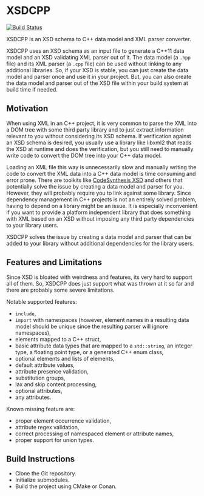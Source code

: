 
# XSDCPP

[![Build Status](http://xaws6t1emwa2m5pr.myfritz.net:8080/buildStatus/icon?job=craflin%2Fxsdcpp%2Fmaster)](http://xaws6t1emwa2m5pr.myfritz.net:8080/job/craflin/job/xsdcpp/job/master/)

XSDCPP is an XSD schema to C++ data model and XML parser converter.

XSDCPP uses an XSD schema as an input file to generate a C++11 data model and an XSD validating XML parser out of it.
The data model (a `.hpp` file) and its XML parser (a `.cpp` file) can be used without linking to any additional libraries.
So, if your XSD is stable, you can just create the data model and parser once and use it in your project.
But, you can also create the data model and parser out of the XSD file within your build system at build time if needed.

## Motivation

When using XML in an C++ project, it is very common to parse the XML into a DOM tree with some third party library and to just extract information relevant to you without considering its XSD schema.
If verification against an XSD schema is desired, you usually use a library like libxml2 that reads the XSD at runtime and does the verification, but you still need to manually write code to convert the DOM tree into your C++ data model.

Loading an XML file this way is unnecessarily slow and manually writing the code to convert the XML data into a C++ data model is time consuming and error prone.
There are toolkits like [CodeSynthesis XSD](https://www.codesynthesis.com/products/xsd/) and others that potentially solve the issue by creating a data model and parser for you.
However, they will probably require you to link against some library.
Since dependency management in C++ projects is not an entirely solved problem, having to depend on a library might be an issue.
It is especially inconvenient if you want to provide a platform independent library that does something with XML based on an XSD without imposing any third party dependencies to your library users.

XSDCPP solves the issue by creating a data model and parser that can be added to your library without additional dependencies for the library users.

## Features and Limitations

Since XSD is bloated with weirdness and features, its very hard to support all of them. 
So, XSDCPP does just support what was thrown at it so far and there are probably some severe limitations.

Notable supported features:
* `include`,
* `import` with namespaces (however, element names in a resulting data model should be unique since the resulting parser will ignore namespaces),
* elements mapped to a C++ struct,
* basic attribute data types that are mapped to a `std::string`, an integer type, a floating point type, or a generated C++ enum class,
* optional elements and lists of elements,
* default attribute values,
* attribute presence validation,
* substitution groups,
* lax and skip content processing,
* optional attributes,
* any attributes.

Known missing feature are:
* proper element occurrence validation,
* attribute regex validation,
* correct processing of namespaced element or attribute names,
* proper support for union types.

## Build Instructions

* Clone the Git repository.
* Initialize submodules.
* Build the project using CMake or Conan.
